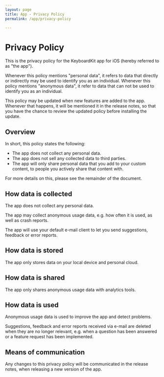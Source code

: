 ```yaml
---
layout: page
title: App - Privacy Policy
permalink: /app/privacy-policy

---
```



# Privacy Policy

This is the privacy policy for the KeyboardKit app for iOS (hereby referred to as "the app").

Whenever this policy mentions "personal data", it refers to data that directly or indirectly may be used to identify you as an individual. Whenever this policy mentions "anonymous data", it refer to data that can not be used to identify you as an individual.

This policy may be updated when new features are added to the app. Whenever that happens, it will be mentioned it in the release notes, so that you have the chance to review the updated policy before installing the update.


## Overview

In short, this policy states the following:

 * The app does not collect any personal data.
 * The app does not sell any collected data to third parties.
 * The app will only share personal data that you add to your custom content, to people you actively share that content with.
 
For more details on this, please see the remainder of the document.


## How data is collected

The app does not collect any personal data.

The app may collect anonymous usage data, e.g. how often it is used, as well as crash reports.

The app will use your default e-mail client to let you send suggestions, feedback or error reports.


## How data is stored

The app only stores data on your local device and personal cloud.


## How data is shared

The app only shares anonymous usage data with analytics tools.


## How data is used

Anonymous usage data is used to improve the app and detect problems.

Suggestions, feedback and error reports received via e-mail are deleted when they are no longer relevant, e.g. when a question has been answered or a feature request has been implemented.


## Means of communication

Any changes to this privacy policy will be communicated in the release notes, when releasing a new version of the app.
